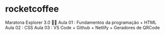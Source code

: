 # rocketcoffee
Maratona Explorer 3.0 👩‍💻
Aula 01 : Fundamentos  da programação + HTML
Aula 02 : CSS
Aula 03 : VS Code + Github + Netlify + Geradores de QRCode
